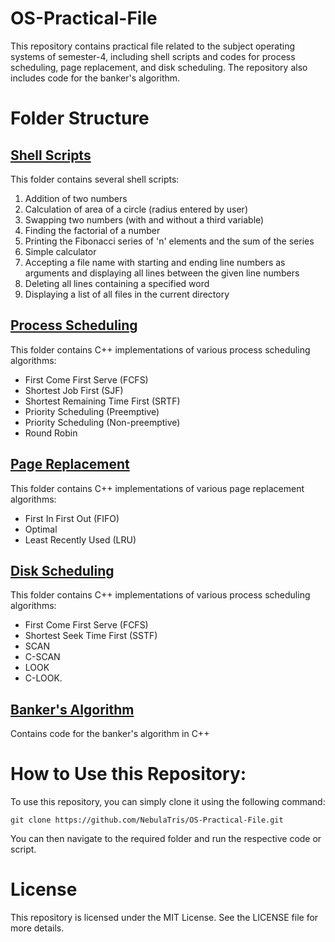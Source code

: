 # OS-Practical-File
This repository contains practical file related to the subject operating systems of semester-4, including shell scripts and codes for process scheduling, page replacement, and disk scheduling. The repository also includes code for the banker's algorithm.

# Folder Structure
## <a href="https://github.com/NebulaTris/OS-Practical-File/tree/main/Shell%20Scripts">Shell Scripts</a>
This folder contains several shell scripts:
1. Addition of two numbers
2. Calculation of area of a circle (radius entered by user)
3. Swapping two numbers (with and without a third variable)
4. Finding the factorial of a number
5. Printing the Fibonacci series of 'n' elements and the sum of the series
6. Simple calculator
7. Accepting a file name with starting and ending line numbers as arguments and displaying all lines between the given line numbers
8. Deleting all lines containing a specified word
9. Displaying a list of all files in the current directory

## <a href="https://github.com/NebulaTris/OS-Practical-File/tree/main/Process%20Scheduling">Process Scheduling</a>
This folder contains C++ implementations of various process scheduling algorithms:
- First Come First Serve (FCFS)
- Shortest Job First (SJF)
- Shortest Remaining Time First (SRTF)
- Priority Scheduling (Preemptive)
- Priority Scheduling (Non-preemptive)
- Round Robin

## <a href="https://github.com/NebulaTris/OS-Practical-File/tree/main/Page%20Replacement">Page Replacement </a>
This folder contains C++ implementations of various page replacement algorithms:
- First In First Out (FIFO)
- Optimal
- Least Recently Used (LRU)

## <a href="https://github.com/NebulaTris/OS-Practical-File/tree/main/Disk%20Scheduling">Disk Scheduling</a>
This folder contains C++ implementations of various process scheduling algorithms:
- First Come First Serve (FCFS)
- Shortest Seek Time First (SSTF)
- SCAN
- C-SCAN
- LOOK
- C-LOOK.

## <a href="https://github.com/NebulaTris/OS-Practical-File/blob/main/bankersalgo.cpp">Banker's Algorithm</a>
Contains code for the banker's algorithm in C++

# How to Use this Repository:
To use this repository, you can simply clone it using the following command:
```
git clone https://github.com/NebulaTris/OS-Practical-File.git
```
You can then navigate to the required folder and run the respective code or script.

# License
This repository is licensed under the MIT License. See the LICENSE file for more details.
